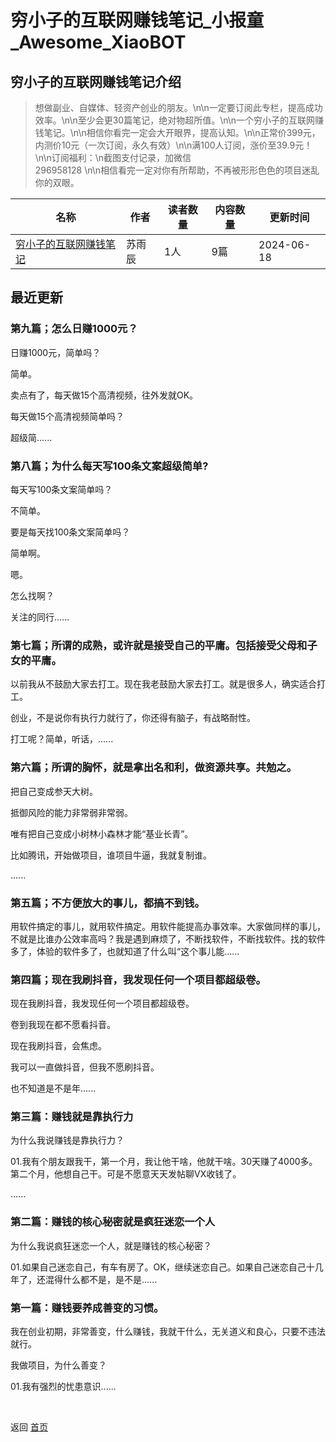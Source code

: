 # 穷小子的互联网赚钱笔记_小报童_Awesome_XiaoBOT

## 穷小子的互联网赚钱笔记介绍
> 想做副业、自媒体、轻资产创业的朋友。\n\n一定要订阅此专栏，提高成功效率。\n\n至少会更30篇笔记，绝对物超所值。\n\n一个穷小子的互联网赚钱笔记。\n\n相信你看完一定会大开眼界，提高认知。\n\n正常价399元，内测价10元（一次订阅，永久有效）\n\n满100人订阅，涨价至39.9元！\n\n订阅福利：\n截图支付记录，加微信  
296958128 \n\n相信看完一定对你有所帮助，不再被形形色色的项目迷乱你的双眼。  
  


|名称|作者|读者数量|内容数量|更新时间|
|---|---|---|---|---|
|[穷小子的互联网赚钱笔记](https://xiaobot.net/p/suyuchenbiji?refer=9c3f1c95-a052-465a-9902-f6d75080262a)|苏雨辰|1人|9篇|2024-06-18|

## 最近更新
### 第九篇；怎么日赚1000元？

日赚1000元，简单吗？

简单。

卖点有了，每天做15个高清视频，往外发就OK。

每天做15个高清视频简单吗？

超级简......

### 第八篇；为什么每天写100条文案超级简单?

每天写100条文案简单吗？

不简单。

要是每天找100条文案简单吗？

简单啊。

嗯。

怎么找啊？

关注的同行......

### 第七篇；所谓的成熟，或许就是接受自己的平庸。包括接受父母和子女的平庸。

以前我从不鼓励大家去打工。现在我老鼓励大家去打工。就是很多人，确实适合打工。

创业，不是说你有执行力就行了，你还得有脑子，有战略耐性。

打工呢？简单，听话，......

### 第六篇；所谓的胸怀，就是拿出名和利，做资源共享。共勉之。

把自己变成参天大树。

抵御风险的能力非常弱非常弱。

唯有把自己变成小树林小森林才能“基业长青”。

比如腾讯，开始做项目，谁项目牛逼，我就复制谁。

......

### 第五篇；不方便放大的事儿，都搞不到钱。

用软件搞定的事儿，就用软件搞定。用软件能提高办事效率。大家做同样的事儿，不就是比谁办公效率高吗？我是遇到麻烦了，不断找软件，不断找软件。找的软件多了，体验的软件多了，也就知道了什么叫“这个事儿能......

### 第四篇；现在我刷抖音，我发现任何一个项目都超级卷。

现在我刷抖音，我发现任何一个项目都超级卷。

卷到我现在都不愿看抖音。

现在我刷抖音，会焦虑。

我可以一直做抖音，但我不愿刷抖音。

也不知道是不是年......

### 第三篇：赚钱就是靠执行力

为什么我说赚钱是靠执行力？

01.我有个朋友跟我干，第一个月，我让他干啥，他就干啥。30天赚了4000多。第二个月，他想自己干。可是不愿意天天发帖聊VX收钱了。

......

### 第二篇：赚钱的核心秘密就是疯狂迷恋一个人

为什么我说疯狂迷恋一个人，就是赚钱的核心秘密？

01.如果自己迷恋自己，有车有房了。OK，继续迷恋自己。如果自己迷恋自己十几年了，还混得什么都不是，是不是......

### 第一篇：赚钱要养成善变的习惯。

我在创业初期，非常善变，什么赚钱，我就干什么，无关道义和良心，只要不违法就行。

我做项目，为什么善变？

01.我有强烈的忧患意识......


<a href="https://github.com/Reno9527/awesome-xiaobot" style="color: white; text-decoration: none;">awesome-xiaobot</a>

返回 [首页](../README.md)

